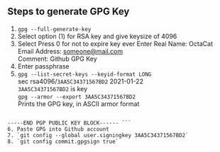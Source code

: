 ## Steps to generate GPG Key
1. `gpg --full-generate-key`
2. Select option (1) for RSA key and give keysize of 4096
3. Select Press 0 for not to expire key ever
Enter Real Name: OctaCat<br>
Email Address: someone@mail.com<br>
Comment: Github GPG Key<br>
4. Enter passphrase
5. `gpg --list-secret-keys --keyid-format LONG`<br>
sec rsa4096/`3AA5C34371567BD2` 2021-01-22<br>
`3AA5C34371567BD2` is key<br>
`gpg --armor --export 3AA5C34371567BD2`<br>
Prints the GPG key, in ASCII armor format
``` -----BEGIN PGP PUBLIC KEY BLOCK-----

-----END PGP PUBLIC KEY BLOCK------ ```
6. Paste GPG into Github account
7. `git config --global user.signingkey 3AA5C34371567BD2`
8. `git config commit.gpgsign true`
